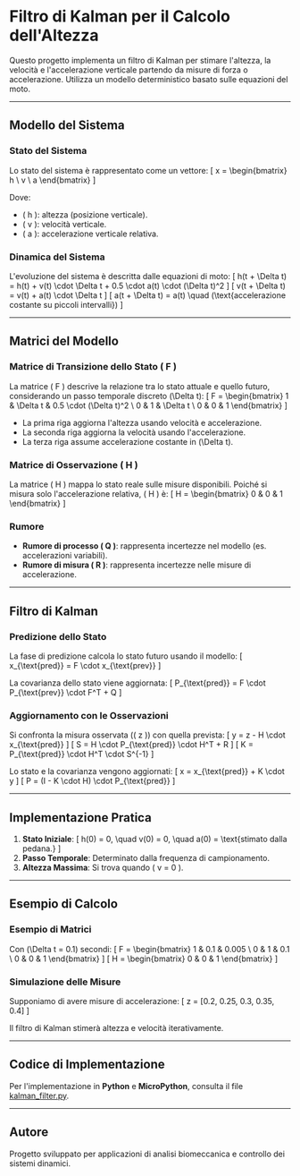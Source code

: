 # **Filtro di Kalman per il Calcolo dell'Altezza**

Questo progetto implementa un filtro di Kalman per stimare l'altezza, la velocità e l'accelerazione verticale partendo da misure di forza o accelerazione. Utilizza un modello deterministico basato sulle equazioni del moto.

---

## **Modello del Sistema**

### Stato del Sistema
Lo stato del sistema è rappresentato come un vettore:
\[
x = 
\begin{bmatrix}
h \\
v \\
a
\end{bmatrix}
\]

Dove:
- \( h \): altezza (posizione verticale).
- \( v \): velocità verticale.
- \( a \): accelerazione verticale relativa.

### Dinamica del Sistema
L'evoluzione del sistema è descritta dalle equazioni di moto:
\[
h(t + \Delta t) = h(t) + v(t) \cdot \Delta t + 0.5 \cdot a(t) \cdot (\Delta t)^2
\]
\[
v(t + \Delta t) = v(t) + a(t) \cdot \Delta t
\]
\[
a(t + \Delta t) = a(t) \quad (\text{accelerazione costante su piccoli intervalli})
\]

---

## **Matrici del Modello**

### Matrice di Transizione dello Stato \( F \)
La matrice \( F \) descrive la relazione tra lo stato attuale e quello futuro, considerando un passo temporale discreto \(\Delta t\):
\[
F = 
\begin{bmatrix}
1 & \Delta t & 0.5 \cdot (\Delta t)^2 \\
0 & 1 & \Delta t \\
0 & 0 & 1
\end{bmatrix}
\]
- La prima riga aggiorna l'altezza usando velocità e accelerazione.
- La seconda riga aggiorna la velocità usando l'accelerazione.
- La terza riga assume accelerazione costante in \(\Delta t\).

### Matrice di Osservazione \( H \)
La matrice \( H \) mappa lo stato reale sulle misure disponibili. Poiché si misura solo l'accelerazione relativa, \( H \) è:
\[
H = 
\begin{bmatrix}
0 & 0 & 1
\end{bmatrix}
\]

### Rumore
- **Rumore di processo \( Q \)**: rappresenta incertezze nel modello (es. accelerazioni variabili).
- **Rumore di misura \( R \)**: rappresenta incertezze nelle misure di accelerazione.

---

## **Filtro di Kalman**

### Predizione dello Stato
La fase di predizione calcola lo stato futuro usando il modello:
\[
x_{\text{pred}} = F \cdot x_{\text{prev}}
\]

La covarianza dello stato viene aggiornata:
\[
P_{\text{pred}} = F \cdot P_{\text{prev}} \cdot F^T + Q
\]

### Aggiornamento con le Osservazioni
Si confronta la misura osservata (\( z \)) con quella prevista:
\[
y = z - H \cdot x_{\text{pred}}
\]
\[
S = H \cdot P_{\text{pred}} \cdot H^T + R
\]
\[
K = P_{\text{pred}} \cdot H^T \cdot S^{-1}
\]

Lo stato e la covarianza vengono aggiornati:
\[
x = x_{\text{pred}} + K \cdot y
\]
\[
P = (I - K \cdot H) \cdot P_{\text{pred}}
\]

---

## **Implementazione Pratica**

1. **Stato Iniziale**:
   \[
   h(0) = 0, \quad v(0) = 0, \quad a(0) = \text{stimato dalla pedana.}
   \]
2. **Passo Temporale**: Determinato dalla frequenza di campionamento.
3. **Altezza Massima**: Si trova quando \( v = 0 \).

---

## **Esempio di Calcolo**

### Esempio di Matrici
Con \(\Delta t = 0.1\) secondi:
\[
F = 
\begin{bmatrix}
1 & 0.1 & 0.005 \\
0 & 1 & 0.1 \\
0 & 0 & 1
\end{bmatrix}
\]
\[
H = 
\begin{bmatrix}
0 & 0 & 1
\end{bmatrix}
\]

### Simulazione delle Misure
Supponiamo di avere misure di accelerazione:
\[
z = [0.2, 0.25, 0.3, 0.35, 0.4]
\]

Il filtro di Kalman stimerà altezza e velocità iterativamente.

---

## **Codice di Implementazione**

Per l'implementazione in **Python** e **MicroPython**, consulta il file [kalman_filter.py](./kalman_filter.py).

---

## **Autore**
Progetto sviluppato per applicazioni di analisi biomeccanica e controllo dei sistemi dinamici.
